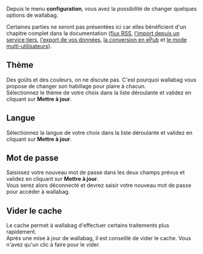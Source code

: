 Depuis le menu **configuration**, vous avez la possibilité de changer quelques options de wallabag. 

Certaines parties ne seront pas présentées ici car elles bénéficient d'un chapitre complet dans la documentation ([flux RSS](/fr/Documentation_utilisateur/Flux_RSS), [l'import depuis un service tiers](/fr/Documentation_utilisateur/Importer_:_Exporter), [l'export de vos données](/fr/Documentation_utilisateur/Importer_:_Exporter), [la conversion en ePub](/fr/Documentation_utilisateur/Convertir_en_ePub) et [le mode multi-utilisateurs](/fr/Documentation_utilisateur/Multi-utilisateurs)). 
## Thème
Des goûts et des couleurs, on ne discute pas. C'est pourquoi wallabag vous propose de changer son habillage pour plaire à chacun.  
Sélectionnez le thème de votre choix dans la liste déroulante et validez en cliquant sur **Mettre à jour**.

## Langue
Sélectionnez la langue de votre choix dans la liste déroulante et validez en cliquant sur **Mettre à jour**.

## Mot de passe
Saisissez votre nouveau mot de passe dans les deux champs prévus et validez en cliquant sur **Mettre à jour**.  
Vous serez alors déconnecté et devrez saisir votre nouveau mot de passe pour accéder à wallabag.

## Vider le cache
Le cache permet à wallabag d'effectuer certains traitements plus rapidement.  
Après une mise à jour de wallabag, il est conseillé de vider le cache. Vous n'avez qu'un clic à faire pour le vider.